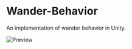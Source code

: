 # Wander-Behavior

An implementation of wander behavior in Unity.

![Preview](https://github.com/AlexTemnyakov/Wander-Behavior/blob/main/Images/wander_behavior_cropped.gif)